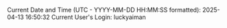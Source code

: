 Current Date and Time (UTC - YYYY-MM-DD HH:MM:SS formatted): 2025-04-13 16:50:32
Current User's Login: luckyaiman
